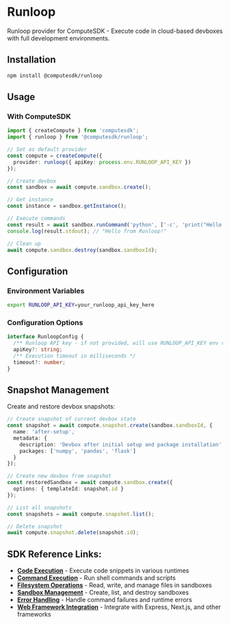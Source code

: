 # Runloop

Runloop provider for ComputeSDK - Execute code in cloud-based devboxes with full development environments.

## Installation

```bash
npm install @computesdk/runloop
```

## Usage

### With ComputeSDK

```typescript
import { createCompute } from 'computesdk';
import { runloop } from '@computesdk/runloop';

// Set as default provider
const compute = createCompute({ 
  provider: runloop({ apiKey: process.env.RUNLOOP_API_KEY }) 
});

// Create devbox
const sandbox = await compute.sandbox.create();

// Get instance
const instance = sandbox.getInstance();

// Execute commands
const result = await sandbox.runCommand('python', ['-c', 'print("Hello from Runloop!")']);
console.log(result.stdout); // "Hello from Runloop!"

// Clean up
await compute.sandbox.destroy(sandbox.sandboxId);
```

## Configuration

### Environment Variables

```bash
export RUNLOOP_API_KEY=your_runloop_api_key_here
```

### Configuration Options

```typescript
interface RunloopConfig {
  /** Runloop API key - if not provided, will use RUNLOOP_API_KEY env var */
  apiKey?: string;
  /** Execution timeout in milliseconds */
  timeout?: number;
}
```

## Snapshot Management

Create and restore devbox snapshots:

```typescript
// Create snapshot of current devbox state
const snapshot = await compute.snapshot.create(sandbox.sandboxId, {
  name: 'after-setup',
  metadata: { 
    description: 'Devbox after initial setup and package installation',
    packages: ['numpy', 'pandas', 'flask']
  }
});

// Create new devbox from snapshot
const restoredSandbox = await compute.sandbox.create({
  options: { templateId: snapshot.id }
});

// List all snapshots
const snapshots = await compute.snapshot.list();

// Delete snapshot
await compute.snapshot.delete(snapshot.id);
```

## SDK Reference Links:

- **[Code Execution](/docs/reference/code-execution)** - Execute code snippets in various runtimes
- **[Command Execution](/docs/reference/code-execution#basic-code-execution)** - Run shell commands and scripts
- **[Filesystem Operations](/docs/reference/filesystem)** - Read, write, and manage files in sandboxes
- **[Sandbox Management](/docs/reference/sandbox-management)** - Create, list, and destroy sandboxes
- **[Error Handling](/docs/reference/api-integration#error-handling)** - Handle command failures and runtime errors
- **[Web Framework Integration](/docs/reference/api-integration#web-framework-integration)** - Integrate with Express, Next.js, and other frameworks
